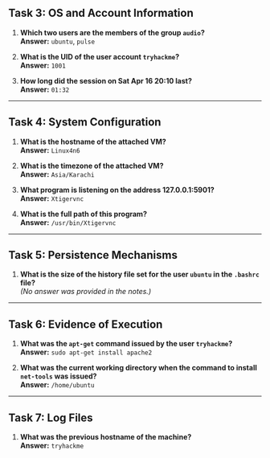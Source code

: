 ## Task 3: OS and Account Information

1. **Which two users are the members of the group `audio`?**  
   **Answer:** `ubuntu`, `pulse`

2. **What is the UID of the user account `tryhackme`?**  
   **Answer:** `1001`

3. **How long did the session on Sat Apr 16 20:10 last?**  
   **Answer:** `01:32`

---

## Task 4: System Configuration

1. **What is the hostname of the attached VM?**  
   **Answer:** `Linux4n6`

2. **What is the timezone of the attached VM?**  
   **Answer:** `Asia/Karachi`

3. **What program is listening on the address 127.0.0.1:5901?**  
   **Answer:** `Xtigervnc`

4. **What is the full path of this program?**  
   **Answer:** `/usr/bin/Xtigervnc`

---

## Task 5: Persistence Mechanisms

1. **What is the size of the history file set for the user `ubuntu` in the `.bashrc` file?**  
   *(No answer was provided in the notes.)*

---

## Task 6: Evidence of Execution

1. **What was the `apt-get` command issued by the user `tryhackme`?**  
   **Answer:** `sudo apt-get install apache2`

2. **What was the current working directory when the command to install `net-tools` was issued?**  
   **Answer:** `/home/ubuntu`

---

## Task 7: Log Files

1. **What was the previous hostname of the machine?**  
   **Answer:** `tryhackme`
